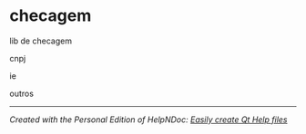 # checagem

lib de checagem

cnpj

ie

outros

***
_Created with the Personal Edition of HelpNDoc: [Easily create Qt Help files](<https://www.helpndoc.com/feature-tour>)_
